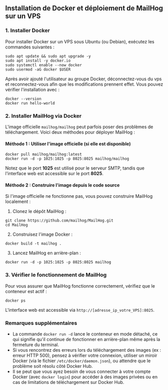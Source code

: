 ## Installation de Docker et déploiement de MailHog sur un VPS

### 1\. Installer Docker

Pour installer Docker sur un VPS sous Ubuntu (ou Debian), exécutez les commandes suivantes :

```
sudo apt update && sudo apt upgrade -y
sudo apt install -y docker.io
sudo systemctl enable --now docker
sudo usermod -aG docker $USER
  ```

Après avoir ajouté l'utilisateur au groupe Docker, déconnectez-vous du vps et reconnectez-vous afin que les modifications prennent effet. Vous pouvez vérifier l'installation avec :
```
docker --version
docker run hello-world
 ```

### 2\. Installer MailHog via Docker

L'image officielle `mailhog/mailhog` peut parfois poser des problèmes de téléchargement. Voici deux méthodes pour déployer MailHog :

#### Méthode 1 : Utiliser l'image officielle (si elle est disponible)

```
docker pull mailhog/mailhog:latest
docker run -d -p 1025:1025 -p 8025:8025 mailhog/mailhog
```

Notez que le port **1025** est utilisé pour le serveur SMTP, tandis que l'interface web est accessible sur le port **8025**.

#### Méthode 2 : Construire l'image depuis le code source

Si l'image officielle ne fonctionne pas, vous pouvez construire MailHog localement :

1.  Clonez le dépôt MailHog :
  ```
  git clone https://github.com/mailhog/MailHog.git
  cd MailHog
  ```
    
2.  Construisez l'image Docker :
  ```
  docker build -t mailhog .
  ```
3.  Lancez MailHog en arrière-plan :
  ```
  docker run -d -p 1025:1025 -p 8025:8025 mailhog
  ```
### 3\. Vérifier le fonctionnement de MailHog

Pour vous assurer que MailHog fonctionne correctement, vérifiez que le conteneur est actif :
  ```
  docker ps
  ```

L'interface web est accessible via `http://[adresse_ip_votre_VPS]:8025`.

### Remarques supplémentaires

*   La commande `docker run -d` lance le conteneur en mode détaché, ce qui signifie qu'il continue de fonctionner en arrière-plan même après la fermeture du terminal.
*   Si vous rencontrez des erreurs lors du téléchargement des images (ex : erreur HTTP 500), pensez à vérifier votre connexion, utiliser un miroir Docker (via le fichier `/etc/docker/daemon.json`), ou attendre que le problème soit résolu côté Docker Hub.
*   Il se peut que vous ayez besoin de vous connecter à votre compte Docker (avec `docker login`) pour accéder à des images privées ou en cas de limitations de téléchargement sur Docker Hub.

